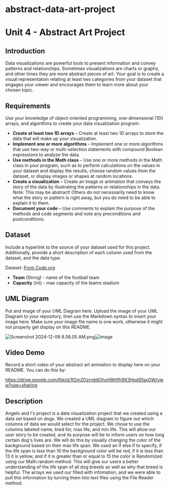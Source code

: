 # abstract-data-art-project
# Unit 4 - Abstract Art Project

## Introduction

Data visualizations are powerful tools to present information and convey patterns and relationships. Sometimes visualizations are charts or graphs, and other times they are more abstract pieces of art. Your goal is to create a visual representation relating at least two categories from your dataset that engages your viewer and encourages them to learn more about your chosen topic.

## Requirements

Use your knowledge of object-oriented programming, one-dimensional (1D) arrays, and algorithms to create your data visualization program:

- **Create at least two 1D arrays** – Create at least two 1D arrays to store the data that will make up your visualization.
- **Implement one or more algorithms** – Implement one or more algorithms that use two-way or multi-selection statements with compound Boolean expressions to analyze the data.
- **Use methods in the Math class** – Use one or more methods in the Math class in your program, such as to perform calculations on the values in your dataset and display the results, choose random values from the dataset, or display images or shapes at random locations.
- **Create a visualization** – Create an image or animation that conveys the story of the data by illustrating the patterns or relationships in the data.
  Note: This may be abstract! Others do not necessarily need to know what the story or pattern is right away, but you do need to be able to explain it to them.
- **Document your code** – Use comments to explain the purpose of the methods and code segments and note any preconditions and postconditions.

## Dataset

Include a hyperlink to the source of your dataset used for this project. Additionally, provide a short description of each column used from the dataset, and the data type.

Dataset: [From Code.org](https://docs.google.com/spreadsheets/d/1EWTHSKlQpAb8n9wjp7RSLx9REoQL9bqHuclcyZydUc8/edit?gid=729372834#gid=729372834)

- **Team** (String) - name of the football team
- **Capacity** (int) - max capacity of the teams stadium

## UML Diagram

Put and image of your UML Diagram here. Upload the image of your UML Diagram to your repository, then use the Markdown syntax to insert your image here. Make sure your image file name is one work, otherwise it might not properly get display on this README.

<img src="blob:chrome-untrusted://media-app/a9270960-acfe-4f75-bd8f-f53e8b23e1c8" alt="Screenshot 2024-12-09 8.58.05 AM.png"/>![image](https://github.com/user-attachments/assets/f690d42a-a8c1-4905-b7ab-93fa0bce4ad0)


## Video Demo

Record a short video of your abstract art animation to display here on your README. You can do this by:

https://drive.google.com/file/d/1f2mZOzrrddIOhxH9lHfh9X3HodSfaxGW/view?usp=sharing

## Description

Angelo and I's project is a data visualization project that we created using a data set based on dogs. We created a UML diagram to figure out which columns of data we would select for the project. 
We chose to use the columns labeled name, bred for, max life, and min life. This will allow our user story to be created, and its purpose will be to inform users on how long certain dog's lives are. We will do this by visually changing the color of the background based on their max life span. We used an if else if to specify, if the life span is less than 10 the background color will be red, if it is less than 13 it is yellow, and if it is greater than or equal to 15 the color is Randomized using our Math.random method. This will give our users a better understanding of the life span of all dog breeds as well as why that breed is helpful. The arrays we used our filled with infomation, and we were able to pull this information by turning them into text files using the File Reader method. 
